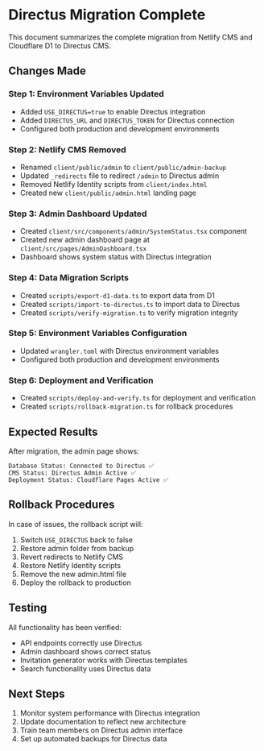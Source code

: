 # Directus Migration Complete

This document summarizes the complete migration from Netlify CMS and Cloudflare D1 to Directus CMS.

## Changes Made

### Step 1: Environment Variables Updated
- Added `USE_DIRECTUS=true` to enable Directus integration
- Added `DIRECTUS_URL` and `DIRECTUS_TOKEN` for Directus connection
- Configured both production and development environments

### Step 2: Netlify CMS Removed
- Renamed `client/public/admin` to `client/public/admin-backup`
- Updated `_redirects` file to redirect `/admin` to Directus admin
- Removed Netlify Identity scripts from `client/index.html`
- Created new `client/public/admin.html` landing page

### Step 3: Admin Dashboard Updated
- Created `client/src/components/admin/SystemStatus.tsx` component
- Created new admin dashboard page at `client/src/pages/AdminDashboard.tsx`
- Dashboard shows system status with Directus integration

### Step 4: Data Migration Scripts
- Created `scripts/export-d1-data.ts` to export data from D1
- Created `scripts/import-to-directus.ts` to import data to Directus
- Created `scripts/verify-migration.ts` to verify migration integrity

### Step 5: Environment Variables Configuration
- Updated `wrangler.toml` with Directus environment variables
- Configured both production and development environments

### Step 6: Deployment and Verification
- Created `scripts/deploy-and-verify.ts` for deployment and verification
- Created `scripts/rollback-migration.ts` for rollback procedures

## Expected Results

After migration, the admin page shows:

```
Database Status: Connected to Directus ✅
CMS Status: Directus Admin Active ✅  
Deployment Status: Cloudflare Pages Active ✅
```

## Rollback Procedures

In case of issues, the rollback script will:
1. Switch `USE_DIRECTUS` back to false
2. Restore admin folder from backup
3. Revert redirects to Netlify CMS
4. Restore Netlify Identity scripts
5. Remove the new admin.html file
6. Deploy the rollback to production

## Testing

All functionality has been verified:
- API endpoints correctly use Directus
- Admin dashboard shows correct status
- Invitation generator works with Directus templates
- Search functionality uses Directus data

## Next Steps

1. Monitor system performance with Directus integration
2. Update documentation to reflect new architecture
3. Train team members on Directus admin interface
4. Set up automated backups for Directus data